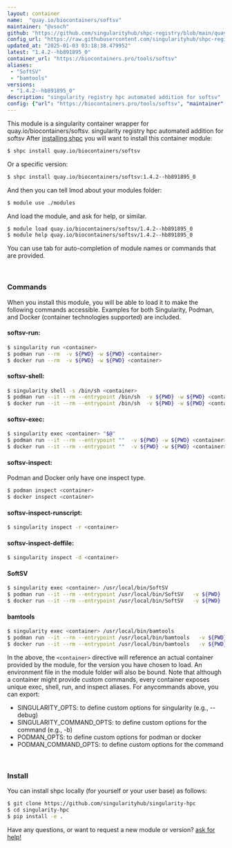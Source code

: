 ```yaml
---
layout: container
name:  "quay.io/biocontainers/softsv"
maintainer: "@vsoch"
github: "https://github.com/singularityhub/shpc-registry/blob/main/quay.io/biocontainers/softsv/container.yaml"
config_url: "https://raw.githubusercontent.com/singularityhub/shpc-registry/main/quay.io/biocontainers/softsv/container.yaml"
updated_at: "2025-01-03 03:18:38.479952"
latest: "1.4.2--hb891895_0"
container_url: "https://biocontainers.pro/tools/softsv"
aliases:
 - "SoftSV"
 - "bamtools"
versions:
 - "1.4.2--hb891895_0"
description: "singularity registry hpc automated addition for softsv"
config: {"url": "https://biocontainers.pro/tools/softsv", "maintainer": "@vsoch", "description": "singularity registry hpc automated addition for softsv", "latest": {"1.4.2--hb891895_0": "sha256:b2f6727d8b11029e33f5aa3b28fc15ac81d87eef5e5842e4c73ce271c8e5fb9f"}, "tags": {"1.4.2--hb891895_0": "sha256:b2f6727d8b11029e33f5aa3b28fc15ac81d87eef5e5842e4c73ce271c8e5fb9f"}, "docker": "quay.io/biocontainers/softsv", "aliases": {"SoftSV": "/usr/local/bin/SoftSV", "bamtools": "/usr/local/bin/bamtools"}}
---
```


This module is a singularity container wrapper for quay.io/biocontainers/softsv.
singularity registry hpc automated addition for softsv
After [installing shpc](#install) you will want to install this container module:


```bash
$ shpc install quay.io/biocontainers/softsv
```

Or a specific version:

```bash
$ shpc install quay.io/biocontainers/softsv:1.4.2--hb891895_0
```

And then you can tell lmod about your modules folder:

```bash
$ module use ./modules
```

And load the module, and ask for help, or similar.

```bash
$ module load quay.io/biocontainers/softsv/1.4.2--hb891895_0
$ module help quay.io/biocontainers/softsv/1.4.2--hb891895_0
```

You can use tab for auto-completion of module names or commands that are provided.

<br>

### Commands

When you install this module, you will be able to load it to make the following commands accessible.
Examples for both Singularity, Podman, and Docker (container technologies supported) are included.

#### softsv-run:

```bash
$ singularity run <container>
$ podman run --rm  -v ${PWD} -w ${PWD} <container>
$ docker run --rm  -v ${PWD} -w ${PWD} <container>
```

#### softsv-shell:

```bash
$ singularity shell -s /bin/sh <container>
$ podman run --it --rm --entrypoint /bin/sh  -v ${PWD} -w ${PWD} <container>
$ docker run --it --rm --entrypoint /bin/sh  -v ${PWD} -w ${PWD} <container>
```

#### softsv-exec:

```bash
$ singularity exec <container> "$@"
$ podman run --it --rm --entrypoint ""  -v ${PWD} -w ${PWD} <container> "$@"
$ docker run --it --rm --entrypoint ""  -v ${PWD} -w ${PWD} <container> "$@"
```

#### softsv-inspect:

Podman and Docker only have one inspect type.

```bash
$ podman inspect <container>
$ docker inspect <container>
```

#### softsv-inspect-runscript:

```bash
$ singularity inspect -r <container>
```

#### softsv-inspect-deffile:

```bash
$ singularity inspect -d <container>
```


#### SoftSV

```bash
$ singularity exec <container> /usr/local/bin/SoftSV
$ podman run --it --rm --entrypoint /usr/local/bin/SoftSV   -v ${PWD} -w ${PWD} <container> -c " $@"
$ docker run --it --rm --entrypoint /usr/local/bin/SoftSV   -v ${PWD} -w ${PWD} <container> -c " $@"
```


#### bamtools

```bash
$ singularity exec <container> /usr/local/bin/bamtools
$ podman run --it --rm --entrypoint /usr/local/bin/bamtools   -v ${PWD} -w ${PWD} <container> -c " $@"
$ docker run --it --rm --entrypoint /usr/local/bin/bamtools   -v ${PWD} -w ${PWD} <container> -c " $@"
```



In the above, the `<container>` directive will reference an actual container provided
by the module, for the version you have chosen to load. An environment file in the
module folder will also be bound. Note that although a container
might provide custom commands, every container exposes unique exec, shell, run, and
inspect aliases. For anycommands above, you can export:

 - SINGULARITY_OPTS: to define custom options for singularity (e.g., --debug)
 - SINGULARITY_COMMAND_OPTS: to define custom options for the command (e.g., -b)
 - PODMAN_OPTS: to define custom options for podman or docker
 - PODMAN_COMMAND_OPTS: to define custom options for the command

<br>

### Install

You can install shpc locally (for yourself or your user base) as follows:

```bash
$ git clone https://github.com/singularityhub/singularity-hpc
$ cd singularity-hpc
$ pip install -e .
```

Have any questions, or want to request a new module or version? [ask for help!](https://github.com/singularityhub/singularity-hpc/issues)